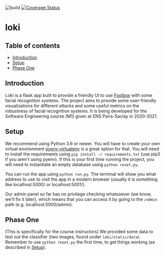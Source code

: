 ![build](https://github.com/elhusseiniali/loki/workflows/build/badge.svg)
[![Coverage Status](https://coveralls.io/repos/github/elhusseiniali/loki/badge.svg?branch=master)](https://coveralls.io/github/elhusseiniali/loki?branch=master)

#  loki
##  Table of contents
*  [Introduction](#introduction)
*  [Setup](#setup)
*  [Phase One](#phase-one)

##  Introduction
Loki is a flask app built to provide a friendly UI to use [Foolbox](https://foolbox.readthedocs.io/en/stable/) with some facial recognition systems.
The project aims to provide some user-friendly visualizations for different attacks and some useful metrics on the robustness of facial recognition systems.
It is being developed for the Software Engineering course (M1) given at ENS Paris-Saclay in 2020-2021.

##  Setup
We recommend using Python 3.6 or newer.
You will have to create your own virtual environment [pyenv-virtualenv](https://github.com/pyenv/pyenv-virtualenv) is a great option for that. You will need to install the
requirements using `pip install -r requirements.txt` (use pip3 if you aren't using pyenv). If this is your first time running the project, you will need to instantiate an empty database using
`python reset.py`.

You can run the app using `python run.py`. The terminal will show you what address to use to visit the app in a modern browser (usually it is something like localhost:5000/ or localhost:5001/).


Our admin panel so far has no privilege checking whatsoever (we know, we'll fix it later), which means that you can access it by going to the `/admin` path (e.g. localhost:5000/admin).


## Phase One
(This is specifically for the course instructors)
We provided some data to test out the classifier (two images, found under  `loki/static/data`). Remember to use  `python reset.py` the first time, to get things working (as described in [Setup](#setup)).
